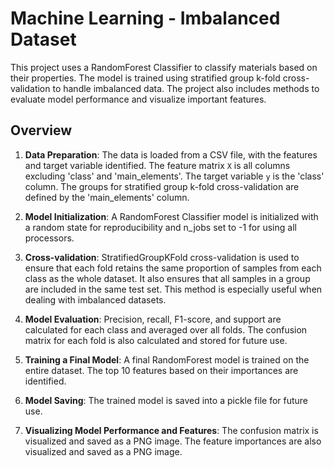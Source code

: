 # Machine Learning - Imbalanced Dataset

This project uses a RandomForest Classifier to classify materials based on their properties. The model is trained using stratified group k-fold cross-validation to handle imbalanced data. The project also includes methods to evaluate model performance and visualize important features.

## Overview

1. **Data Preparation**: The data is loaded from a CSV file, with the features and target variable identified. The feature matrix `X` is all columns excluding 'class' and 'main_elements'. The target variable `y` is the 'class' column. The groups for stratified group k-fold cross-validation are defined by the 'main_elements' column.

2. **Model Initialization**: A RandomForest Classifier model is initialized with a random state for reproducibility and n_jobs set to -1 for using all processors.

3. **Cross-validation**: StratifiedGroupKFold cross-validation is used to ensure that each fold retains the same proportion of samples from each class as the whole dataset. It also ensures that all samples in a group are included in the same test set. This method is especially useful when dealing with imbalanced datasets.

4. **Model Evaluation**: Precision, recall, F1-score, and support are calculated for each class and averaged over all folds. The confusion matrix for each fold is also calculated and stored for future use.

5. **Training a Final Model**: A final RandomForest model is trained on the entire dataset. The top 10 features based on their importances are identified.

6. **Model Saving**: The trained model is saved into a pickle file for future use.

7. **Visualizing Model Performance and Features**: The confusion matrix is visualized and saved as a PNG image. The feature importances are also visualized and saved as a PNG image.
